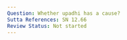 ```yaml
---
Question: Whether upadhi has a cause?
Sutta References: SN 12.66
Review Status: Not started
---
```

